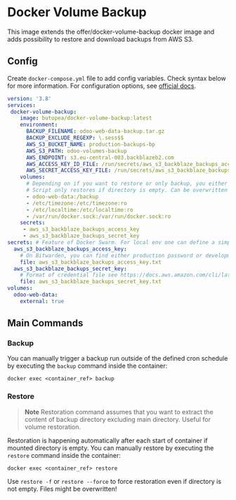 # Docker Volume Backup

This image extends the offer/docker-volume-backup docker image and adds possibility to restore and download backups from AWS S3.

## Config
Create `docker-compose.yml` file to add config variables. Check syntax below for more 
information. For configuration options, see [official docs](https://github.com/offen/docker-volume-backup/blob/main/README.md).

```yaml
version: '3.8'
services:
 docker-volume-backup:
    image: butopea/docker-volume-backup:latest
    environment:
      BACKUP_FILENAME: odoo-web-data-backup.tar.gz
      BACKUP_EXCLUDE_REGEXP: \.sess$$
      AWS_S3_BUCKET_NAME: production-backups-bp
      AWS_S3_PATH: odoo-volumes-backup
      AWS_ENDPOINT: s3.eu-central-003.backblazeb2.com
      AWS_ACCESS_KEY_ID_FILE: /run/secrets/aws_s3_backblaze_backups_access_key
      AWS_SECRET_ACCESS_KEY_FILE: /run/secrets/aws_s3_backblaze_backups_secret_key
    volumes:
      # Depending on if you want to restore or only backup, you either mount it read-only or read/write
      # Script only restores if directory is empty. Can be overwritten by cmd restore --force
      - odoo-web-data:/backup
      - /etc/timezone:/etc/timezone:ro
      - /etc/localtime:/etc/localtime:ro
      - /var/run/docker.sock:/var/run/docker.sock:ro
    secrets:
     - aws_s3_backblaze_backups_access_key
     - aws_s3_backblaze_backups_secret_key  
secrets: # Feature of Docker Swarm. For local env one can define a simple text file.
  aws_s3_backblaze_backups_access_key:
    # On Bitwarden, you can find either production password or development password
    file: aws_s3_backblaze_backups_access_key.txt
  aws_s3_backblaze_backups_secret_key:
    # Format of credential file see https://docs.aws.amazon.com/cli/latest/userguide/cli-configure-envvars.html
    file: aws_s3_backblaze_backups_secret_key.txt
volumes:
  odoo-web-data:
    external: true
```
## Main Commands

### Backup
You can manually trigger a backup run outside of the defined cron schedule by executing the `backup` command inside the container:
```
docker exec <container_ref> backup
```

### Restore
> **Note**
> Restoration command assumes that you want to extract the content of backup directory excluding main directory.
> Useful for volume restoration.

Restoration is happening automatically after each start of container if mounted directory is empty.
You can manually restore by executing the `restore` command inside the container:
```
docker exec <container_ref> restore
```
Use `restore -f` or `restore --force` to force restoration even if directory is not empty. Files might be overwritten!